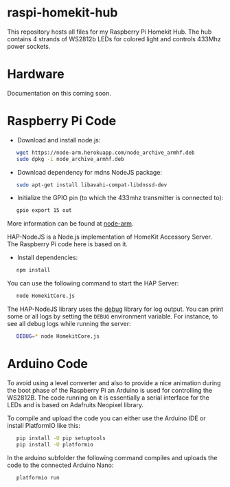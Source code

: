 raspi-homekit-hub
=================

This repository hosts all files for my Raspberry Pi Homekit Hub. The hub contains 4 strands of WS2812b LEDs for colored light and controls 433Mhz power sockets.

Hardware
========

Documentation on this coming soon.

Raspberry Pi Code
=================

 * Download and install node.js:

```bash
   wget https://node-arm.herokuapp.com/node_archive_armhf.deb
   sudo dpkg -i node_archive_armhf.deb
```

 * Download dependency for mdns NodeJS package:

```bash
   sudo apt-get install libavahi-compat-libdnssd-dev
```

 * Initialize the GPIO pin (to which the 433mhz transmitter is connected to):

```bash
   gpio export 15 out
```

More information can be found at [node-arm](http://node-arm.herokuapp.com/).

HAP-NodeJS is a Node.js implementation of HomeKit Accessory Server. The Raspberry Pi code here is based on it.

 * Install dependencies:

```bash
   npm install
```

You can use the following command to start the HAP Server:

```bash
   node HomekitCore.js
```

The HAP-NodeJS library uses the [debug](https://github.com/visionmedia/debug) library for log output. You can print some or all logs by setting the `DEBUG` environment variable. For instance, to see all debug logs while running the server:

```sh
   DEBUG=* node HomekitCore.js
```

Arduino Code
============

To avoid using a level converter and also to provide a nice animation during the boot phase of the Raspberry Pi an Arduino is used for controlling the WS2812B. The code running on it is essentially a serial interface for the LEDs and is based on Adafruits Neopixel library.

To compile and upload the code you can either use the Arduino IDE or install PlatformIO like this:

```bash
   pip install -U pip setuptools
   pip install -U platformio
```

In the arduino subfolder the following command compiles and uploads the code to the connected Arduino Nano:

```bash
   platformio run
```


